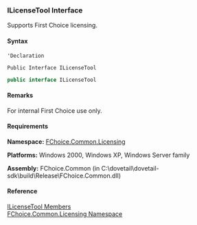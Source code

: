 ﻿### ILicenseTool Interface

Supports First Choice licensing.

#### Syntax

```vbnet
'Declaration

Public Interface ILicenseTool 
```

```csharp
public interface ILicenseTool 
```

#### Remarks

For internal First Choice use only.

#### Requirements

**Namespace:** [FChoice.Common.Licensing](FChoice.Common~FChoice.Common.Licensing_namespace.md)

**Platforms:** Windows 2000, Windows XP, Windows Server family

**Assembly:** FChoice.Common (in C:\\dovetail\\dovetail-sdk\\build\\Release\\FChoice.Common.dll)

#### Reference

[ILicenseTool Members](FChoice.Common~FChoice.Common.Licensing.ILicenseTool_members.md)  
[FChoice.Common.Licensing Namespace](FChoice.Common~FChoice.Common.Licensing_namespace.md)